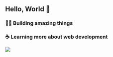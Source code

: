 ## Hello, World :metal: 

### :technologist: Building amazing things
### :coffee: Learning more about web development

<img src="https://ionicabizau.github.io/github-profile-languages/api.html?@higorcastilho">

<!--
**higorcastilho/higorcastilho** is a ✨ _special_ ✨ repository because its `README.md` (this file) appears on your GitHub profile.

